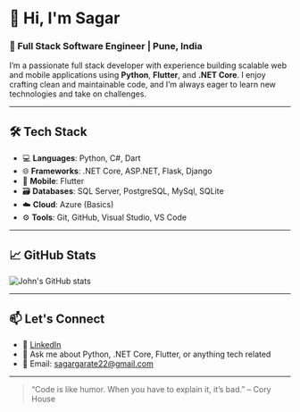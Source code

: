 # 👋 Hi, I'm Sagar

### 🚀 Full Stack Software Engineer | Pune, India

I’m a passionate full stack developer with experience building scalable web and mobile applications using **Python**, **Flutter**, and **.NET Core**. I enjoy crafting clean and maintainable code, and I’m always eager to learn new technologies and take on challenges.

---

## 🛠️ Tech Stack

- 💻 **Languages**: Python, C#, Dart  
- 🌐 **Frameworks**: .NET Core, ASP.NET, Flask, Django
- 📱 **Mobile**: Flutter  
- 🗃️ **Databases**: SQL Server, PostgreSQL, MySql, SQLite  
- ☁️ **Cloud**: Azure (Basics)  
- ⚙️ **Tools**: Git, GitHub, Visual Studio, VS Code

---

## 📈 GitHub Stats

![John's GitHub stats](https://github-readme-stats.vercel.app/api?username=sagargarate22&show_icons=true&theme=radical)

---

## 📫 Let's Connect

- 🔗 [LinkedIn]([https://linkedin.com/in/your-linkedin](https://www.linkedin.com/in/sagar-garate-3573ab233?utm_source=share&utm_campaign=share_via&utm_content=profile&utm_medium=android_app))  
- 💬 Ask me about Python, .NET Core, Flutter, or anything tech related  
- 📧 Email: sagargarate22@gmail.com

---

> “Code is like humor. When you have to explain it, it’s bad.” – Cory House
